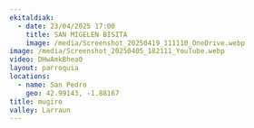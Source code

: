 ```yaml
---
ekitaldiak:
  - date: 23/04/2025 17:00
    title: SAN MIGELEN BISITA
    image: /media/Screenshot_20250419_111110_OneDrive.webp
image: /media/Screenshot_20250405_182111_YouTube.webp
video: DHwAmkBhea0
layout: parroquia
locations:
  - name: San Pedro
    geo: 42.99143, -1.88167
title: mugiro
valley: Larraun
---
```

